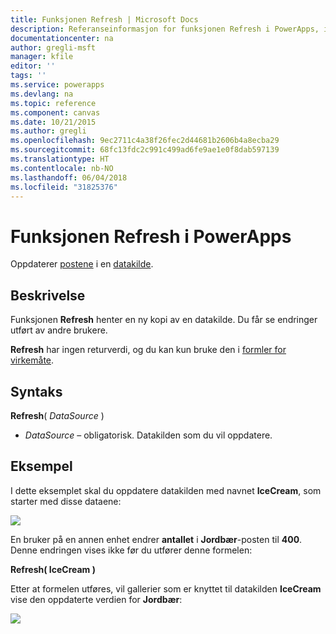```yaml
---
title: Funksjonen Refresh | Microsoft Docs
description: Referanseinformasjon for funksjonen Refresh i PowerApps, inkludert syntaks og eksempel
documentationcenter: na
author: gregli-msft
manager: kfile
editor: ''
tags: ''
ms.service: powerapps
ms.devlang: na
ms.topic: reference
ms.component: canvas
ms.date: 10/21/2015
ms.author: gregli
ms.openlocfilehash: 9ec2711c4a38f26fec2d44681b2606b4a8ecba29
ms.sourcegitcommit: 68fc13fdc2c991c499ad6fe9ae1e0f8dab597139
ms.translationtype: HT
ms.contentlocale: nb-NO
ms.lasthandoff: 06/04/2018
ms.locfileid: "31825376"
---
```

# <a name="refresh-function-in-powerapps"></a>Funksjonen Refresh i PowerApps
Oppdaterer [postene](../working-with-tables.md#records) i en [datakilde](../working-with-data-sources.md).

## <a name="description"></a>Beskrivelse
Funksjonen **Refresh** henter en ny kopi av en datakilde.  Du får se endringer utført av andre brukere.

**Refresh** har ingen returverdi, og du kan kun bruke den i [formler for virkemåte](../working-with-formulas-in-depth.md).

## <a name="syntax"></a>Syntaks
**Refresh**( *DataSource* )

* *DataSource* – obligatorisk. Datakilden som du vil oppdatere.

## <a name="example"></a>Eksempel
I dette eksemplet skal du oppdatere datakilden med navnet **IceCream**, som starter med disse dataene:

![](media/function-refresh/icecream.png)

En bruker på en annen enhet endrer **antallet** i **Jordbær**-posten til **400**.  Denne endringen vises ikke før du utfører denne formelen:

**Refresh( IceCream )**

Etter at formelen utføres, vil gallerier som er knyttet til datakilden **IceCream** vise den oppdaterte verdien for **Jordbær**:

![](media/function-refresh/icecream-after.png)

